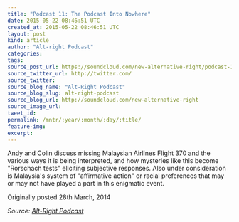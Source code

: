 ```yaml
---
title: "Podcast 11: The Podcast Into Nowhere"
date: 2015-05-22 08:46:51 UTC
created_at: 2015-05-22 08:46:51 UTC
layout: post
kind: article
author: "Alt-right Podcast"
categories: 
tags: 
source_post_url: https://soundcloud.com/new-alternative-right/podcast-11-the-podcast-into-nowhere
source_twitter_url: http://twitter.com/
source_twitter: 
source_blog_name: "Alt-Right Podcast"
source_blog_slug: alt-right-podcast
source_blog_url: http://soundcloud.com/new-alternative-right
source_image_url: 
tweet_id:
permalink: /mntr/:year/:month/:day/:title/
feature-img: 
excerpt:
---
```

Andy and Colin discuss missing Malaysian Airlines Flight 370 and the various ways it is being interpreted, and how mysteries like this become "Rorschach tests" eliciting subjective responses. Also under consideration is Malaysia's system of "affirmative action" or racial preferences that may or may not have played a part in this enigmatic event.

Originally posted 28th March, 2014<div class="">
    <i>Source: <a href="http://soundcloud.com/new-alternative-right">Alt-Right Podcast</a></i>
</div>
